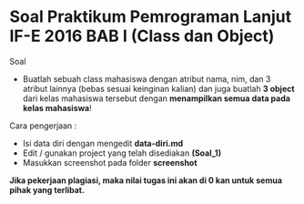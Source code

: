 Soal Praktikum Pemrograman Lanjut IF-E 2016 BAB I (Class dan Object)
===  
Soal  
* Buatlah  sebuah  class  mahasiswa  dengan  atribut  nama,  nim,  dan  3  atribut  lainnya  (bebas  sesuai keinginan kalian) dan juga buatlah **3 object** dari kelas mahasiswa tersebut dengan **menampilkan semua data pada kelas mahasiswa**!

Cara pengerjaan :
* Isi data diri dengan mengedit **data-diri.md**
* Edit / gunakan project yang telah disediakan **(Soal_1)**  
* Masukkan screenshot pada folder **screenshot**

**Jika pekerjaan plagiasi, maka nilai tugas ini akan di 0 kan untuk semua pihak yang terlibat.**
